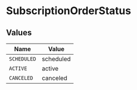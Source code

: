 # SubscriptionOrderStatus


## Values

| Name        | Value       |
| ----------- | ----------- |
| `SCHEDULED` | scheduled   |
| `ACTIVE`    | active      |
| `CANCELED`  | canceled    |